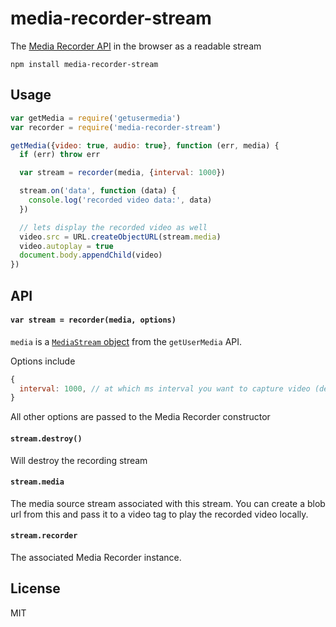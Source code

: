 # media-recorder-stream

The [Media Recorder API](https://developer.mozilla.org/en-US/docs/Web/API/MediaRecorder) in the browser as a readable stream

```
npm install media-recorder-stream
```

## Usage

``` js
var getMedia = require('getusermedia')
var recorder = require('media-recorder-stream')

getMedia({video: true, audio: true}, function (err, media) {
  if (err) throw err

  var stream = recorder(media, {interval: 1000})

  stream.on('data', function (data) {
    console.log('recorded video data:', data)
  })

  // lets display the recorded video as well
  video.src = URL.createObjectURL(stream.media)
  video.autoplay = true
  document.body.appendChild(video)
})
```

## API

#### `var stream = recorder(media, options)`

`media` is a [`MediaStream` object](https://developer.mozilla.org/en-US/docs/Web/API/Media_Streams_API)
from the `getUserMedia` API.

Options include

``` js
{
  interval: 1000, // at which ms interval you want to capture video (defaults to 1s)
}
```

All other options are passed to the Media Recorder constructor

#### `stream.destroy()`

Will destroy the recording stream

#### `stream.media`

The media source stream associated with this stream. You can create a blob url from this and pass it to a video tag to play the recorded video locally.

#### `stream.recorder`

The associated Media Recorder instance.

## License

MIT
